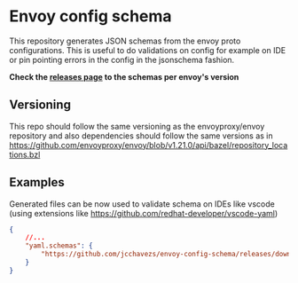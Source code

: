# Envoy config schema

This repository generates JSON schemas from the envoy proto configurations. This is useful to do validations on config for example on IDE or pin pointing errors in the config in the jsonschema fashion.

**Check the [releases page](https://github.com/jcchavezs/envoy-config-schema/releases) to the schemas per envoy's version**

## Versioning

This repo should follow the same versioning as the envoyproxy/envoy repository and also dependencies should follow the same versions as in https://github.com/envoyproxy/envoy/blob/v1.21.0/api/bazel/repository_locations.bzl

## Examples

Generated files can be now used to validate schema on IDEs like vscode (using extensions like https://github.com/redhat-developer/vscode-yaml)

```json
{
    //...
    "yaml.schemas": {
        "https://github.com/jcchavezs/envoy-config-schema/releases/download/v1.21.0/v3_Bootstrap.json": "envoy-config.yaml"
    }
}
```
